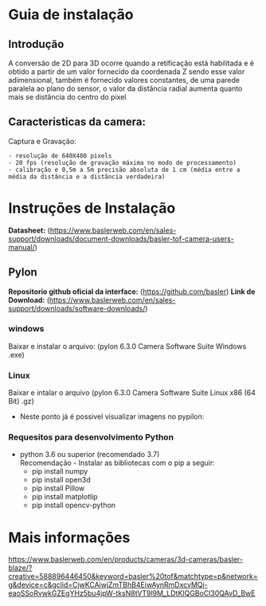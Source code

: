 # Guia de instalação

## Introdução
A conversão de 2D para 3D ocorre quando a retificação está habilitada e é
obtido a partir de um valor fornecido da coordenada Z sendo esse valor adimensional,
também é fornecido valores constantes, de uma parede paralela ao plano do sensor,
o valor da distância radial aumenta quanto mais se distância do centro do pixel 

## Caracteristicas da camera:
Captura e Gravação: 

    - resolução de 640X480 pixels 
    - 20 fps (resolução de gravação máxima no modo de processamento)
    - calibração e 0,5m a 5m precisão absoluta de 1 cm (média entre a média da distância e a distância verdadeira)
    
# Instruções de Instalação 

**Datasheet:** (https://www.baslerweb.com/en/sales-support/downloads/document-downloads/basler-tof-camera-users-manual/)

## Pylon

**Repositorio github oficial da interface:** (https://github.com/basler)
**Link de Download:** (https://www.baslerweb.com/en/sales-support/downloads/software-downloads/)

### windows
   
Baixar e instalar o arquivo: (pylon 6.3.0 Camera Software Suite Windows .exe)

### Linux

Baixar e intalar o arquivo (pylon 6.3.0 Camera Software Suite Linux x86 (64 Bit) .gz)
- Neste ponto já é possivel visualizar imagens no pypilon:


### Requesitos para desenvolvimento Python
- python 3.6 ou superior (recomendado 3.7) <br>
Recomendação - Instalar as bibliotecas com o pip a seguir:
    - pip install numpy
    - pip install open3d
    - pip install Pillow
    - pip install matplotlip
    - pip install opencv-python

# Mais informações
https://www.baslerweb.com/en/products/cameras/3d-cameras/basler-blaze/?creative=588896446450&keyword=basler%20tof&matchtype=p&network=g&device=c&gclid=CjwKCAjwjZmTBhB4EiwAynRmDxcvMQj-eaoSSoRvwkGZEgYHz5bu4jpW-tksN8tVT9l9M_LDtKIQGBoCl30QAvD_BwE
